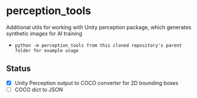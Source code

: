 # perception_tools
Additional utils for working with Unity perception package, which generates synthetic images for AI training
- `python -m perception_tools from this cloned repository's parent folder for example usage`

## Status
 - [X] Unity Perception output to COCO converter for 2D bounding boxes
 - [ ] COCO dict to JSON
